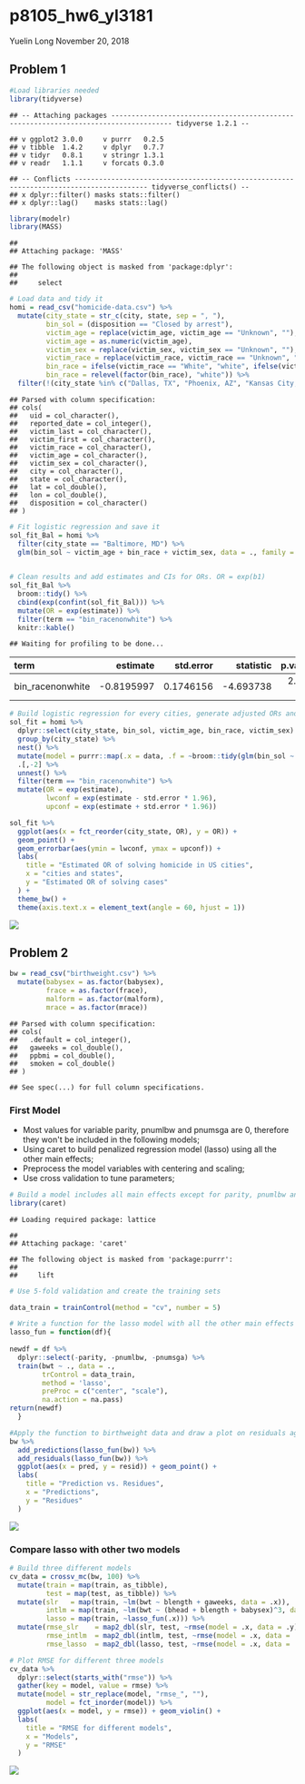 p8105\_hw6\_yl3181
================
Yuelin Long
November 20, 2018

Problem 1
---------

``` r
#Load libraries needed
library(tidyverse)
```

    ## -- Attaching packages ------------------------------------------------------------------------------------- tidyverse 1.2.1 --

    ## v ggplot2 3.0.0     v purrr   0.2.5
    ## v tibble  1.4.2     v dplyr   0.7.7
    ## v tidyr   0.8.1     v stringr 1.3.1
    ## v readr   1.1.1     v forcats 0.3.0

    ## -- Conflicts ---------------------------------------------------------------------------------------- tidyverse_conflicts() --
    ## x dplyr::filter() masks stats::filter()
    ## x dplyr::lag()    masks stats::lag()

``` r
library(modelr)
library(MASS)
```

    ## 
    ## Attaching package: 'MASS'

    ## The following object is masked from 'package:dplyr':
    ## 
    ##     select

``` r
# Load data and tidy it
homi = read_csv("homicide-data.csv") %>% 
  mutate(city_state = str_c(city, state, sep = ", "), 
         bin_sol = (disposition == "Closed by arrest"),
         victim_age = replace(victim_age, victim_age == "Unknown", ""),
         victim_age = as.numeric(victim_age),
         victim_sex = replace(victim_sex, victim_sex == "Unknown", ""),
         victim_race = replace(victim_race, victim_race == "Unknown", ""),
         bin_race = ifelse(victim_race == "White", "white", ifelse(victim_race == "", "","nonwhite")),
         bin_race = relevel(factor(bin_race), "white")) %>% 
  filter(!(city_state %in% c("Dallas, TX", "Phoenix, AZ", "Kansas City, MO", "Tulsa, AL"))) 
```

    ## Parsed with column specification:
    ## cols(
    ##   uid = col_character(),
    ##   reported_date = col_integer(),
    ##   victim_last = col_character(),
    ##   victim_first = col_character(),
    ##   victim_race = col_character(),
    ##   victim_age = col_character(),
    ##   victim_sex = col_character(),
    ##   city = col_character(),
    ##   state = col_character(),
    ##   lat = col_double(),
    ##   lon = col_double(),
    ##   disposition = col_character()
    ## )

``` r
# Fit logistic regression and save it
sol_fit_Bal = homi %>% 
  filter(city_state == "Baltimore, MD") %>% 
  glm(bin_sol ~ victim_age + bin_race + victim_sex, data = ., family = binomial())

  
# Clean results and add estimates and CIs for ORs. OR = exp(b1)
sol_fit_Bal %>% 
  broom::tidy() %>% 
  cbind(exp(confint(sol_fit_Bal))) %>% 
  mutate(OR = exp(estimate)) %>% 
  filter(term == "bin_racenonwhite") %>% 
  knitr::kable()
```

    ## Waiting for profiling to be done...

| term              |    estimate|  std.error|  statistic|  p.value|      2.5 %|     97.5 %|        OR|
|:------------------|-----------:|----------:|----------:|--------:|----------:|----------:|---------:|
| bin\_racenonwhite |  -0.8195997|  0.1746156|  -4.693738|  2.7e-06|  0.3121625|  0.6196693|  0.440608|

``` r
# Build logistic regression for every cities, generate adjusted ORs and CIs.
sol_fit = homi %>%
  dplyr::select(city_state, bin_sol, victim_age, bin_race, victim_sex) %>% 
  group_by(city_state) %>% 
  nest() %>% 
  mutate(model = purrr::map(.x = data, .f = ~broom::tidy(glm(bin_sol ~ ., data = .x, family = binomial())))) %>% 
  .[,-2] %>% 
  unnest() %>% 
  filter(term == "bin_racenonwhite") %>% 
  mutate(OR = exp(estimate),
         lwconf = exp(estimate - std.error * 1.96),
         upconf = exp(estimate + std.error * 1.96))

sol_fit %>% 
  ggplot(aes(x = fct_reorder(city_state, OR), y = OR)) + 
  geom_point() + 
  geom_errorbar(aes(ymin = lwconf, ymax = upconf)) +
  labs(
    title = "Estimated OR of solving homicide in US cities",
    x = "cities and states",
    y = "Estimated OR of solving cases"
  ) + 
  theme_bw() +
  theme(axis.text.x = element_text(angle = 60, hjust = 1))
```

![](p8105_hw6_yl3181_files/figure-markdown_github/unnamed-chunk-4-1.png)

Problem 2
---------

``` r
bw = read_csv("birthweight.csv") %>% 
  mutate(babysex = as.factor(babysex),
         frace = as.factor(frace),
         malform = as.factor(malform),
         mrace = as.factor(mrace))
```

    ## Parsed with column specification:
    ## cols(
    ##   .default = col_integer(),
    ##   gaweeks = col_double(),
    ##   ppbmi = col_double(),
    ##   smoken = col_double()
    ## )

    ## See spec(...) for full column specifications.

### First Model

-   Most values for variable parity, pnumlbw and pnumsga are 0, therefore they won't be included in the following models;
-   Using caret to build penalized regression model (lasso) using all the other main effects;
-   Preprocess the model variables with centering and scaling;
-   Use cross validation to tune parameters;

``` r
# Build a model includes all main effects except for parity, pnumlbw and pnumsga with caret
library(caret)
```

    ## Loading required package: lattice

    ## 
    ## Attaching package: 'caret'

    ## The following object is masked from 'package:purrr':
    ## 
    ##     lift

``` r
# Use 5-fold validation and create the training sets

data_train = trainControl(method = "cv", number = 5)

# Write a function for the lasso model with all the other main effects with preprocessing and cv
lasso_fun = function(df){
  
newdf = df %>% 
  dplyr::select(-parity, -pnumlbw, -pnumsga) %>% 
  train(bwt ~ ., data = .,
        trControl = data_train,
        method = 'lasso',
        preProc = c("center", "scale"),
        na.action = na.pass)
return(newdf)
  }

#Apply the function to birthweight data and draw a plot on residuals against fitted values  
bw %>% 
  add_predictions(lasso_fun(bw)) %>% 
  add_residuals(lasso_fun(bw)) %>% 
  ggplot(aes(x = pred, y = resid)) + geom_point() +
  labs(
    title = "Prediction vs. Residues",
    x = "Predictions",
    y = "Residues"
  )
```

![](p8105_hw6_yl3181_files/figure-markdown_github/unnamed-chunk-6-1.png)

### Compare lasso with other two models

``` r
# Build three different models
cv_data = crossv_mc(bw, 100) %>% 
  mutate(train = map(train, as_tibble),
         test = map(test, as_tibble)) %>% 
  mutate(slr   = map(train, ~lm(bwt ~ blength + gaweeks, data = .x)),
         intlm = map(train, ~lm(bwt ~ (bhead + blength + babysex)^3, data = .x)),
         lasso = map(train, ~lasso_fun(.x))) %>% 
  mutate(rmse_slr    = map2_dbl(slr, test, ~rmse(model = .x, data = .y)),
         rmse_intlm  = map2_dbl(intlm, test, ~rmse(model = .x, data = .y)),
         rmse_lasso  = map2_dbl(lasso, test, ~rmse(model = .x, data = .y)))

# Plot RMSE for different three models 
cv_data %>% 
  dplyr::select(starts_with("rmse")) %>% 
  gather(key = model, value = rmse) %>% 
  mutate(model = str_replace(model, "rmse_", ""),
         model = fct_inorder(model)) %>% 
  ggplot(aes(x = model, y = rmse)) + geom_violin() +
  labs(
    title = "RMSE for different models",
    x = "Models",
    y = "RMSE"
  )
```

![](p8105_hw6_yl3181_files/figure-markdown_github/unnamed-chunk-7-1.png)
